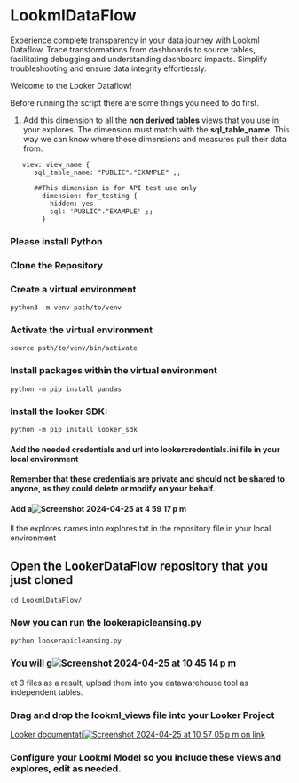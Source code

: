 # LookmlDataFlow
Experience complete transparency in your data journey with Lookml Dataflow. Trace transformations from dashboards to source tables, facilitating debugging and understanding dashboard impacts. Simplify troubleshooting and ensure data integrity effortlessly.

Welcome to the Looker Dataflow!

Before running the script there are some things you need to do first. 

1. Add this dimension to all the **non derived tables** views that you use in your explores. The dimension must match with the **sql_table_name**. This way we can know
   where these dimensions and measures pull their data from.
```
   view: view_name {
      sql_table_name: "PUBLIC"."EXAMPLE" ;;

      ##This dimension is for API test use only
        dimension: for_testing {
          hidden: yes
          sql: 'PUBLIC"."EXAMPLE' ;;
        }
```

### Please install Python

### Clone the Repository

### Create a virtual environment
```
python3 -m venv path/to/venv
```

### Activate the virtual environment
```
source path/to/venv/bin/activate
```
### Install packages within the virtual environment
```
python -m pip install pandas
```
### Install the looker SDK:
```
python -m pip install looker_sdk
```
#### Add the needed credentials and url into lookercredentials.ini file in your local environment

#### Remember that these credentials are private and should not be shared to anyone, as they could delete or modify on your behalf.

#### Add a![Screenshot 2024-04-25 at 4 59 17 p m](https://github.com/TheDiegoFrade/LookmlDataFlow/assets/40186865/b44d4833-9b96-499c-9ed0-9f284dc7b940)
ll the explores names into explores.txt in the repository file in your local environment



## Open the LookerDataFlow repository that you just cloned
```
cd LookmlDataFlow/
```

### Now you can run the lookerapicleansing.py
```
python lookerapicleansing.py
```
### You will g![Screenshot 2024-04-25 at 10 45 14 p m](https://github.com/TheDiegoFrade/LookmlDataFlow/assets/40186865/f248ca50-57ef-403a-a2fe-14ec84cc69a3)
et 3 files as a result, upload them into you datawarehouse tool as independent tables. 


### Drag and drop the lookml_views file into your Looker Project


[Looker documentati![Screenshot 2024-04-25 at 10 57 05 p m](https://github.com/TheDiegoFrade/LookmlDataFlow/assets/40186865/47af9bfc-914f-439e-ba6f-3ec4b91ee3b9)
on link](https://cloud.google.com/looker/docs/creating-project-files#uploading_files)

### Configure your Lookml Model so you include these views and explores, edit as needed.

